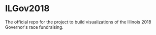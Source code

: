 # ILGov2018
The official repo for the project to build visualizations of the Illinois 2018 Governor's race fundraising.
